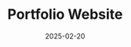 ---
layout: project
category: "personal"
title: "Portfolio Website"
date: 2025-02-20
image: "placeholder.jpg"
description: "This Website"
repo: "https://github.com/nzge/nzge.github.io"
toc: true
---